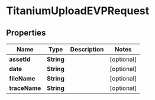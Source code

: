 

# TitaniumUploadEVPRequest


## Properties

| Name | Type | Description | Notes |
|------------ | ------------- | ------------- | -------------|
|**assetId** | **String** |  |  [optional] |
|**date** | **String** |  |  [optional] |
|**fileName** | **String** |  |  [optional] |
|**traceName** | **String** |  |  [optional] |



